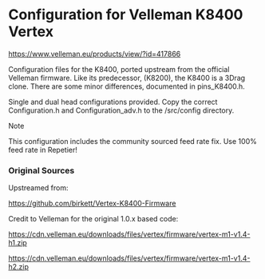 # Configuration for Velleman K8400 Vertex
https://www.velleman.eu/products/view/?id=417866

Configuration files for the K8400, ported upstream from the official Velleman firmware.
Like its predecessor, (K8200), the K8400 is a 3Drag clone. There are some minor differences, documented in pins_K8400.h.

Single and dual head configurations provided. Copy the correct Configuration.h and Configuration_adv.h to the /src/config directory.

> [!NOTE]
> This configuration includes the community sourced feed rate fix. Use 100% feed rate in Repetier!

### Original Sources
Upstreamed from:

https://github.com/birkett/Vertex-K8400-Firmware

Credit to Velleman for the original 1.0.x based code:

https://cdn.velleman.eu/downloads/files/vertex/firmware/vertex-m1-v1.4-h1.zip

https://cdn.velleman.eu/downloads/files/vertex/firmware/vertex-m1-v1.4-h2.zip
